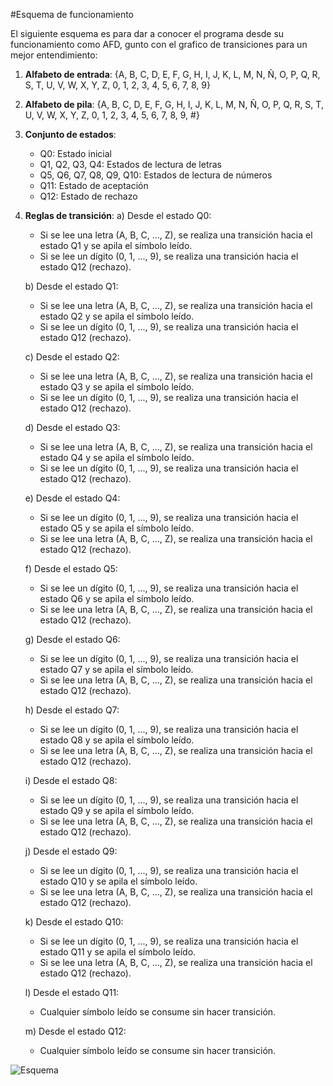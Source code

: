 #Esquema de funcionamiento

<div class=text-justify>
    El siguiente esquema es para dar a conocer el programa desde su funcionamiento como AFD, gunto con el grafico de transiciones para un mejor entendimiento:
</div>

1. **Alfabeto de entrada**: {A, B, C, D, E, F, G, H, I, J, K, L, M, N, Ñ, O, P, Q, R, S, T, U, V, W, X, Y, Z, 0, 1, 2, 3, 4, 5, 6, 7, 8, 9}

2. **Alfabeto de pila**: {A, B, C, D, E, F, G, H, I, J, K, L, M, N, Ñ, O, P, Q, R, S, T, U, V, W, X, Y, Z, 0, 1, 2, 3, 4, 5, 6, 7, 8, 9, #}

3. **Conjunto de estados**:
    - Q0: Estado inicial
    - Q1, Q2, Q3, Q4: Estados de lectura de letras
    - Q5, Q6, Q7, Q8, Q9, Q10: Estados de lectura de números
    - Q11: Estado de aceptación
    - Q12: Estado de rechazo

4. **Reglas de transición**:
   a) Desde el estado Q0:
   - Si se lee una letra (A, B, C, ..., Z), se realiza una transición hacia el estado Q1 y se apila el símbolo leído.
   - Si se lee un dígito (0, 1, ..., 9), se realiza una transición hacia el estado Q12 (rechazo).

   b) Desde el estado Q1:
   - Si se lee una letra (A, B, C, ..., Z), se realiza una transición hacia el estado Q2 y se apila el símbolo leído.
   - Si se lee un dígito (0, 1, ..., 9), se realiza una transición hacia el estado Q12 (rechazo).

   c) Desde el estado Q2:
   - Si se lee una letra (A, B, C, ..., Z), se realiza una transición hacia el estado Q3 y se apila el símbolo leído.
   - Si se lee un dígito (0, 1, ..., 9), se realiza una transición hacia el estado Q12 (rechazo).

   d) Desde el estado Q3:
   - Si se lee una letra (A, B, C, ..., Z), se realiza una transición hacia el estado Q4 y se apila el símbolo leído.
   - Si se lee un dígito (0, 1, ..., 9), se realiza una transición hacia el estado Q12 (rechazo).

   e) Desde el estado Q4:
   - Si se lee un dígito (0, 1, ..., 9), se realiza una transición hacia el estado Q5 y se apila el símbolo leído.
   - Si se lee una letra (A, B, C, ..., Z), se realiza una transición hacia el estado Q12 (rechazo).

   f) Desde el estado Q5:
   - Si se lee un dígito (0, 1, ..., 9), se realiza una transición hacia el estado Q6 y se apila el símbolo leído.
   - Si se lee una letra (A, B, C, ..., Z), se realiza una transición hacia el estado Q12 (rechazo).

   g) Desde el estado Q6:
   - Si se lee un dígito (0, 1, ..., 9), se realiza una transición hacia el estado Q7 y se apila el símbolo leído.
   - Si se lee una letra (A, B, C, ..., Z), se realiza una transición hacia el estado Q12 (rechazo).

   h) Desde el estado Q7:
   - Si se lee un dígito (0, 1, ..., 9), se realiza una transición hacia el estado Q8 y se apila el símbolo leído.
   - Si se lee una letra (A, B, C, ..., Z), se realiza una transición hacia el estado Q12 (rechazo).

   i) Desde el estado Q8:
   - Si se lee un dígito (0, 1, ..., 9), se realiza una transición hacia el estado Q9 y se apila el símbolo leído.
   - Si se lee una letra (A, B, C, ..., Z), se realiza una transición hacia el estado Q12 (rechazo).

   j) Desde el estado Q9:
   - Si se lee un dígito (0, 1, ..., 9), se realiza una transición hacia el estado Q10 y se apila el símbolo leído.
   - Si se lee una letra (A, B, C, ..., Z), se realiza una transición hacia el estado Q12 (rechazo).

   k) Desde el estado Q10:
   - Si se lee un dígito (0, 1, ..., 9), se realiza una transición hacia el estado Q11 y se apila el símbolo leído.
   - Si se lee una letra (A, B, C, ..., Z), se realiza una transición hacia el estado Q12 (rechazo).

   l) Desde el estado Q11:
   - Cualquier símbolo leído se consume sin hacer transición.

   m) Desde el estado Q12:
   - Cualquier símbolo leído se consume sin hacer transición.


![Esquema](img/AFD-RFC.png)
